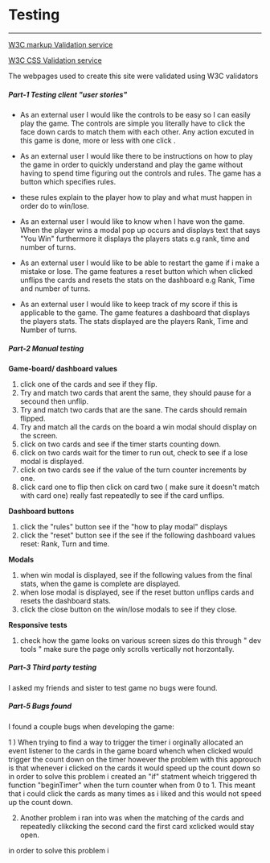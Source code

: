 # Testing
***
[W3C markup Validation service](https://validator.w3.org/)

[W3C CSS Validation service](https://jigsaw.w3.org/css-validator/)

The webpages used to create this site were validated using W3C validators 

##### **Part-1**  Testing client "user stories"

* As an external user I would like the controls to be easy so I can easily play the game. The controls are simple you literally have to click the face down cards to match them with each other. Any action excuted in this game  is done, more or less with one click . 

* As an external user I would like there to be instructions on how to play the game in order to quickly understand and play the game without having to spend time figuring out the controls and rules. The game has a button which specifies rules. 
* these rules explain to the player how to play and what must happen in order do to win/lose. 

* As an external user I would like to know when I have won the game. When the player wins a modal pop up occurs and displays text that says "You Win" furthermore it displays the players stats e.g rank, time and number of turns. 

* As an external user I would like to be able to restart the game if i make a mistake or lose. The game features a reset button which when clicked unflips the cards and resets the stats on the dashboard e.g Rank, Time and number of turns. 

* As an external user I would like to keep track of my score if this is applicable to the game. The game features a dashboard that displays the players stats. The stats displayed are the players Rank, Time and Number of turns. 





##### **Part-2**  Manual testing 
**Game-board/ dashboard values**

1) click one of the cards and see if they flip. 
2) Try and match two cards that arent the same, they should pause for a secound then unflip. 
3) Try and match two cards that are the sane. The cards should remain flipped. 
4) Try and match all the cards on the board a win modal should display on the screen. 
5) click on two cards and see if the timer starts counting down. 
6) click on two cards wait for the timer to run out, check to see if a lose modal is displayed. 
7) click on two cards see if the value of the turn counter increments by one. 
8) click card one to flip then click on card two ( make sure it doesn't match with card one) really fast repeatedly to see if the card unflips. 


**Dashboard buttons**
1) click the "rules" button see if the "how to play modal" displays 
2) click the "reset" button see if the see if the following dashboard values reset: Rank, Turn and time.

**Modals**

1) when win modal is displayed, see if the following values from the final stats, when the game is complete are displayed. 
2) when lose modal is displayed, see if the reset button unflips cards and resets the dashboard stats. 
3) click the close button on the win/lose modals to see if they close. 

**Responsive tests** 
1) check how the game looks on various screen sizes do this through " dev tools " make sure the page only scrolls vertically not horzontally. 




##### **Part-3** Third party testing

I asked my friends and sister to test game no bugs were found. 



##### **Part-5**   Bugs found 

I found a couple bugs when developing the game: 

1 ) When trying to find a way to trigger the timer i orginally allocated an event listener to the cards in the game board whench when clicked would trigger the count down on the timer however the problem with this approuch is that whenever 
i clicked on the cards it would speed up the count down so in order to solve this problem i created an "if" statment wheich triggered th function "beginTimer" when the turn counter when from 0 to 1. This meant that i could click the cards as many times as i liked and this would not speed up the count down. 

2) Another problem i ran into was when the matching of the cards and repeatedly clikcking the second card the first card xclicked would stay open. 

in order to solve this problem i 
